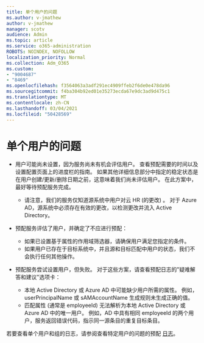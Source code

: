 ```yaml
---
title: 单个用户的问题
ms.author: v-jmathew
author: v-jmathew
manager: scotv
audience: Admin
ms.topic: article
ms.service: o365-administration
ROBOTS: NOINDEX, NOFOLLOW
localization_priority: Normal
ms.collection: Adm_O365
ms.custom:
- "9004687"
- "8469"
ms.openlocfilehash: f3564063a3adf291ec4909ffeb2f6de0e478da96
ms.sourcegitcommit: f4ba304b92ed01e35273ecda67e9dc3ad9d475c1
ms.translationtype: MT
ms.contentlocale: zh-CN
ms.lasthandoff: 03/04/2021
ms.locfileid: "50428569"
---
```

# <a name="problem-with-single-user"></a>单个用户的问题

- 用户可能尚未设置，因为服务尚未有机会评估用户。 查看预配需要的时间以及设置配置页面上的进度栏的指南。 如果其他详细信息部分中指定的稳定状态是在用户创建/更新/删除日期之前，这意味着我们尚未评估用户。 在此方案中，最好等待预配服务完成。

  - 请注意，我们的服务仅知道源系统中用户对云 HR (的更改) 。 对于 Azure AD，源系统中必须存在有效的更改，以检测更改并流入 Active Directory。
- 预配服务评估了用户，并确定了不应进行预配：
  - 如果已设置基于属性的作用域筛选器，请确保用户满足您指定的条件。
  - 如果用户已存在于目标系统中，并且源和目标匹配中用户的状态，我们不会执行任何其他操作。
- 预配服务尝试设置用户，但失败。 对于这些方案，请查看预配日志的"疑难解答和建议"选项卡：
  - 本地 Active Directory 或 Azure AD 中可能缺少用户所需的属性。 例如，userPrincipalName 或 sAMAccountName 生成规则未生成正确的值。
  - 匹配属性 (通常是 employeeId) 无法解析为本地 Active Directory 或 Azure AD 中的唯一用户。 例如，AD 中具有相同 employeeId 的两个用户，服务返回错误代码，指示同一源条目的重复目标条目。

若要查看单个用户和组的日志，请参阅查看特定用户的问题的预配 [日志](https://docs.microsoft.com/azure/active-directory/reports-monitoring/concept-provisioning-logs)。
